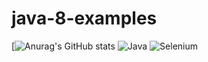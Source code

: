 # java-8-examples
[![Anurag's GitHub stats](https://github-readme-stats.vercel.app/api?username=RomanSkrypnyk-main&show_icons=true&theme=radical)
![Java](https://img.shields.io/badge/java-%23ED8B00.svg?style=for-the-badge&logo=java&logoColor=white)
![Selenium](https://img.shields.io/badge/-selenium-%43B02A?style=for-the-badge&logo=selenium&logoColor=white)

